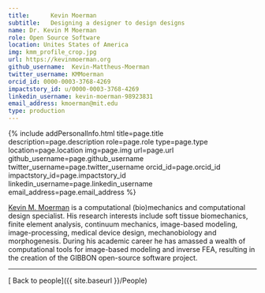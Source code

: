 ```yaml
---
title:      Kevin Moerman
subtitle:  	Designing a designer to design designs
name: Dr. Kevin M Moerman
role: Open Source Software
location: Unites States of America
img: kmm_profile_crop.jpg
url: https://kevinmoerman.org
github_username:  Kevin-Mattheus-Moerman
twitter_username: KMMoerman
orcid_id: 0000-0003-3768-4269
impactstory_id: u/0000-0003-3768-4269
linkedin_username: kevin-moerman-98923831
email_address: kmoerman@mit.edu
type: production
---
```


<!--HTML / LIQUID stuff to render picture and links  -->
{% include addPersonalInfo.html title=page.title description=page.description role=page.role type=page.type location=page.location img=page.img url=page.url github_username=page.github_username twitter_username=page.twitter_username orcid_id=page.orcid_id impactstory_id=page.impactstory_id linkedin_username=page.linkedin_username email_address=page.email_address %}

<!-- START OF FREE MARKDOWN  -->
[Kevin M. Moerman](https://kevinmoerman.org) is a computational (bio)mechanics and computational design specialist. His research interests include soft tissue biomechanics, finite element analysis, continuum mechanics, image-based modeling, image-processing, medical device design, mechanobiology and morphogenesis. During his academic career he has amassed a wealth of computational tools for image-based modeling and inverse FEA, resulting in the creation of the GIBBON open-source software project.    
<!-- END OF FREE MARKDOWN  -->

<!-- LINK BACK TO PEOPLE PAGE  -->
---
[<i class="fa fa-arrow-left" aria-hidden="true"></i> Back to people]({{ site.baseurl }}/People)
